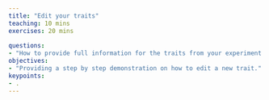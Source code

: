 ```yaml
---
title: "Edit your traits"
teaching: 10 mins
exercises: 20 mins
 
questions:
- "How to provide full information for the traits from your experiment if it is does not exist yet?"
objectives:
- "Providing a step by step demonstration on how to edit a new trait."
keypoints:
- .
---
```


